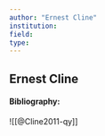 ```yaml
---
author: "Ernest Cline"
institution:
field:
type:
---
```


## Ernest Cline
#### Bibliography:

![[@Cline2011-qy]]